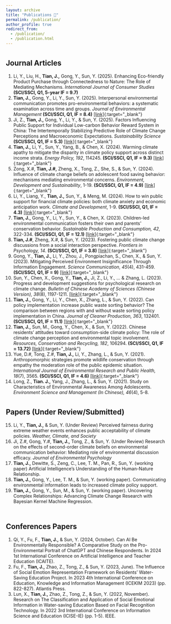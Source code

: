 ```yaml
---
layout: archive
title: "Publications 📰"
permalink: /publication/
author_profile: true
redirect_from:
  - /publication/
  - /publication.html
---
```


<span style="font-size: 0.8em;">Journal Articles</span>
======
  1. Li, Y., Liu, H., **Tian, J.,** Gong, Y., Sun, Y. (2025). Enhancing Eco-friendly Product Purchase through Connectedness to Nature: The Role of Mediating Mechanisms. _International Journal of Consumer Studies_ **(SCI/SSCI, Q1, 5-year IF = 9.7)**
  2. **Tian, J.,** Gong, Y., Li, Y., Sun, Y. (2025). Interpersonal environmental communication promotes pro-environmental behaviors: a systematic examination across time and groups. _Journal of Environmental Management_ **(SCI/SSCI, Q1, IF = 8.4)** [[link]](https://doi.org/10.1016/j.jenvman.2025.126191){:target="_blank"}
  3. Ji, Z., **Tian, J.,** Gong, Y., Li, Y., & Sun, Y. (2025). Factors Influencing Public Support for Individual Low-carbon Behavior Reward System in China: The Intertemporally Stabilizing Predictive Role of Climate Change Perceptions and Macroeconomic Expectations. _Sustainability Science_ **(SCI/SSCI, Q1, IF = 5.3)** [[link]](https://doi.org/10.1007/s11625-025-01710-x){:target="_blank"}
  4. **Tian, J.,** Li, Y., Sun, Y., Yang, B., & Chen, X. (2024). Warming climate apathy to mitigate the disparity in climate policy support across distinct income strata. _Energy Policy, 192_, 114245. **(SCI/SSCI, Q1, IF = 9.3)** [[link]](https://doi.org/10.1016/j.enpol.2024.114245){:target="_blank"}
  5. Zong, X.#, **Tian, J.#,** Zheng, X., Tong, Z., She, S., & Sun, Y. (2024). Influence of climate change beliefs on adolescent food saving behavior: mechanisms mediating environmental concerns. _Environment, Development and Sustainability_, 1-19. **(SCI/SSCI, Q1, IF = 4.9)** [[link]](https://doi.org/10.1007/s10668-023-04454-9){:target="_blank"}
  6. Li, Y., Liang, Y., **Tian, J.,** Sun, Y., & Meng, M. (2024). How to win public support for financial climate policies: both climate anxiety and economic anticipation work. _Climate and Development_, 1-9. **(SCI/SSCI, Q1, IF = 4.3)** [[link]](https://doi.org/10.1080/17565529.2023.2266420){:target="_blank"}
  7. **Tian, J.,** Gong, Y., Li, Y., Sun, Y., & Chen, X. (2023). Children-led environmental communication fosters their own and parents' conservation behavior. _Sustainable Production and Consumption, 42_, 322-334. **(SCI/SSCI, Q1, IF = 12.1)** [[link]](https://doi.org/10.1016/j.spc.2023.10.006){:target="_blank"}
  8. **Tian, J.#**, Zheng, X.#, & Sun, Y. (2023). Fostering public climate change discussions from a social interaction perspective. _Frontiers in Psychology, 14_. **(SCI/SSCI, Q1, IF = 3.8)** [[link]](https://doi.org/10.3389/fpsyg.2023.1258150){:target="_blank"}
  9. Gong, Y., **Tian, J.,** Li, Y., Zhou, J., Pongpiachan, S., Chen, X., & Sun, Y. (2023). Mitigating Perceived Environment Insignificance Through Information Engagement. _Science Communication, 45_(4), 431-459. **(SCI/SSCI, Q1, IF = 9)** [[link]](https://doi.org/10.1177/10755470231188357){:target="_blank"}
  10. Sun, Y., Chen, X., Gong, Y., **Tian, J.,** Ji, Z., Li, Y., ... & Zhang, L. (2023). Progress and development suggestions for psychological research on climate change. _Bulletin of Chinese Academy of Sciences (Chinese Version), 38_(8), 1197-1211. [[link]](https://doi.org/10.16418/j.issn.1000-3045.20230610001){:target="_blank"}
  11. **Tian, J.,** Gong, Y., Li, Y., Chen, X., Zhang, L., & Sun, Y. (2022). Can policy implementation increase public waste sorting behavior? The comparison between regions with and without waste sorting policy implementation in China. _Journal of Cleaner Production, 363_, 132401. **(SCI/SSCI, Q1, IF = 11.1)** [[link]](https://doi.org/10.1016/j.jclepro.2022.132401){:target="_blank"}
  12. **Tian, J.,** Sun, M., Gong, Y., Chen, X., & Sun, Y. (2022). Chinese residents’ attitudes toward consumption-side climate policy: The role of climate change perception and environmental topic involvement. _Resources, Conservation and Recycling, 182_, 106294.  **(SCI/SSCI, Q1, IF = 13.72)** [[link]](https://doi.org/10.1016/j.resconrec.2022.106294){:target="_blank"}
  13. Yue, D.#, Tong, Z.#, **Tian, J.,** Li, Y., Zhang, L., & Sun, Y. (2021). Anthropomorphic strategies promote wildlife conservation through empathy the moderation role of the public epidemic situation. _International Journal of Environmental Research and Public Health, 18_(7), 3565. **(SCI/SSCI, Q1, IF = 4.6)** [[link]](https://doi.org/10.3390/ijerph18073565){:target="_blank"}
  14. Long, Z., **Tian. J.,** Yang, J., Zhang, L., & Sun, Y. (2021). Study on Characteristics of Environmental Awareness Among Adolescents. _Environment Science and Management (In Chinese), 46_(4), 5-8.

<span style="font-size: 0.8em;">Papers (Under Review/Submitted)</span>
======
  15. Li, Y., **Tian, J.,** & Sun, Y. (Under Review) Perceived fairness during extreme weather events enhances public acceptability of climate policies. _Weather, Climate, and Society_
  16. Ji, Z.#, Gong, Y.#, **Tian, J.,**  Tong, Z., & Sun, Y. (Under Review) Research on the effects of second-order climate beliefs on environmental communication behavior: Mediating role of environmental discussion efficacy. _Journal of Environmental Psychology_
  17. **Tian, J.,** Dewitte, S., Zeng, C., Lee, T. M., Pan, R., Sun, Y. (working paper) Artificial Intelligence’s Understanding of the Human-Nature Relationship.
  18. **Tian, J.,** Gong, Y., Lee, T. M., & Sun, Y. (working paper). Communicating environmental information leads to increased climate policy support.
  19. **Tian, J.,** Gong, Y., Sun, M., & Sun, Y. (working paper). Uncovering Complex Relationships: Advancing Climate Change Research with Bayesian Kernel Machine Regression.
<br><br>

<span style="font-size: 0.8em;">Conferences Papers</span>
======
  1. Qi, Y., Fu, F., **Tian, J.,** & Sun, Y. (2024, October). Can AI Be Environmentally Responsible? A Comparative Study on the Pro-Environmental Portrait of ChatGPT and Chinese Respondents. In 2024 1st International Conference on Artificial Intelligence and Teacher Education (ICAITE).
  2. Fu, F., **Tian, J.,** Zhao, Z., Tong, Z., & Sun, Y. (2023, June). The Influence of Social Emotion Representation Framework on Residents’ Water-Saving Education Project. In 2023 4th International Conference on Education, Knowledge and Information Management (ICEKIM 2023) (pp. 822-827). Atlantis Press.
  3. Lun, X., **Tian, J.,** Zhao, Z., Tong, Z., & Sun, Y. (2022, November). Research on The Classification and Application of Social Emotional Information in Water-saving Education Based on Facial Recognition Technology. In 2022 3rd International Conference on Information Science and Education (ICISE-IE) (pp. 1-5). IEEE.

